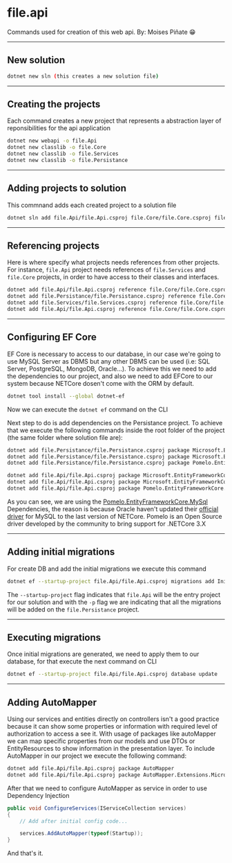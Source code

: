 # file.api

Commands used for creation of this web api. By: Moises Piñate 😁️

-----------------------------
## New solution

```bash
dotnet new sln (this creates a new solution file)
```
-----------------------------
## Creating the projects

Each command creates a new project that represents a abstraction layer of reponsibilities
for the api application

```bash
dotnet new webapi -o file.Api
dotnet new classlib -o file.Core
dotnet new classlib -o file.Services
dotnet new classlib -o file.Persistance
```

-----------------------------
## Adding projects to solution

This commnand adds each created project to a solution file

```bash
dotnet sln add file.Api/file.Api.csproj file.Core/file.Core.csproj file.Services/file.Services.csproj file.Persistance/file.Persistance.csproj
```

------------------------------
## Referencing projects

Here is where specify what projects needs references from other projects. For instance, `file.Api` project needs references of `file.Services` and `file.Core` projects, in order to have access to their classes and interfaces.

```bash
dotnet add file.Api/file.Api.csproj reference file.Core/file.Core.csproj file.Services/file.Services.csproj
dotnet add file.Persistance/file.Persistance.csproj reference file.Core/file.Core.csproj
dotnet add file.Services/file.Services.csproj reference file.Core/file.Core.csproj
dotnet add file.Api/file.Api.csproj reference file.Core/file.Core.csproj file.Services/file.Services.csproj file.Persistance/file.Persistance.csproj
```
-------------------------------
## Configuring EF Core 

EF Core is necessary to access to our database, in our case we're going to use MySQL Server as DBMS but any other DBMS can be used (i.e: SQL Server, PostgreSQL, MongoDB, Oracle...). To achieve this we need to add the dependencies to our project, and also we need to add EFCore to our system because NETCore dosen't come with the ORM by default.

```bash
dotnet tool install --global dotnet-ef
```

Now we can execute the `dotnet ef` command on the CLI

Next step to do is add dependencies on the Persistance project. To achieve that we execute the following commands inside the root folder of the project (the same folder where solution file are):
```bash
dotnet add file.Persistance/file.Persistance.csproj package Microsoft.EntityFrameworkCore
dotnet add file.Persistance/file.Persistance.csproj package Microsoft.EntityFrameworkCore.Design
dotnet add file.Persistance/file.Persistance.csproj package Pomelo.EntityFrameworkCore.MySql --version 3.1.1

dotnet add file.Api/file.Api.csproj package Microsoft.EntityFrameworkCore
dotnet add file.Api/file.Api.csproj package Microsoft.EntityFrameworkCore.Design
dotnet add file.Api/file.Api.csproj package Pomelo.EntityFrameworkCore.MySql --version 3.1.1
```
As you can see, we are using the [Pomelo.EntityFrameworkCore.MySql]() Dependencies, the reason is because Oracle haven't updated their [official driver](https://dev.mysql.com/doc/connector-net/en/connector-net-entityframework-core.html) for MySQL to the last version of NETCore. Pomelo is an Open Source driver developed by the community to bring support for .NETCore 3.X

-------------------------
## Adding initial migrations

For create DB and add the initial migrations we execute this command
```bash
dotnet ef --startup-project file.Api/file.Api.csproj migrations add InitialMigration -p file.Persistance/file.Persistance.csproj -v
```
The `--startup-project` flag indicates that `file.Api` will be the entry project for our solution and with the `-p` flag we are indicating that all the migrations will be added on the `file.Persistance` project.

-----------------------
## Executing migrations

Once initial migrations are generated, we need to apply them to our database, for that execute the next command on CLI
```bash
dotnet ef --startup-project file.Api/file.Api.csproj database update
```
-----------------------
## Adding AutoMapper
Using our services and entities directly on controllers isn't a good practice because it can show some properties or information with required level of authorization to access a see it. With usage of packages like autoMapper we can map specific properties from our models and use DTOs or EntityResources to show information in the presentation layer. To include AutoMapper in our project we execute the following command:
```bash
dotnet add file.Api/file.Api.csproj package AutoMapper 
dotnet add file.Api/file.Api.csproj package AutoMapper.Extensions.Microsoft.DependencyInjection
```
After that we need to configure AutoMapper as service in order to use Dependency Injection
```C#
public void ConfigureServices(IServiceCollection services)
{
    // Add after initial config code...

    services.AddAutoMapper(typeof(Startup));
}
```
And that's it.
